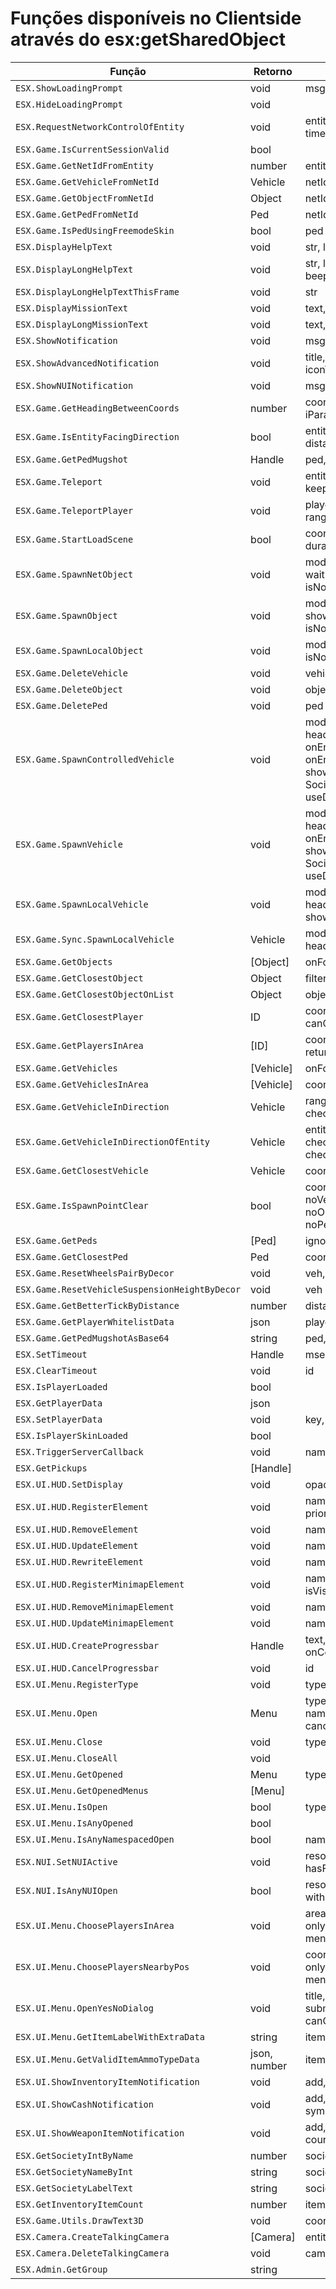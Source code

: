 # Funções disponíveis no Clientside através do **esx:getSharedObject**

| Função     | Retorno | Parâmetros                                     | Descrição                                     |
|------------|---------|------------------------------------------------|------------------------------------------------
| `ESX.ShowLoadingPrompt`    | void  | msg, type                        |
| `ESX.HideLoadingPrompt`    | void  |                                  |
| `ESX.RequestNetworkControlOfEntity`  | void  | entity, showHelp, timeoutDuration |
| `ESX.Game.IsCurrentSessionValid`      | bool     |              |
| `ESX.Game.GetNetIdFromEntity`   | number    | entity          |
| `ESX.Game.GetVehicleFromNetId`   | Vehicle    | netId                        |
| `ESX.Game.GetObjectFromNetId`   | Object    | netId                        |
| `ESX.Game.GetPedFromNetId`   | Ped    | netId                        |
| `ESX.Game.IsPedUsingFreemodeSkin`   | bool    | ped                        |
| `ESX.DisplayHelpText`   | void    | str, loop, duration                        |
| `ESX.DisplayLongHelpText`   | void    | str, loop, duration, beep, canBeQueued                        |
| `ESX.DisplayLongHelpTextThisFrame`   | void    | str                        |
| `ESX.DisplayMissionText`   | void    | text, time, drawNow                        |
| `ESX.DisplayLongMissionText`   | void    | text, time, drawNow                        |
| `ESX.ShowNotification`   | void    | msg, data                        |
| `ESX.ShowAdvancedNotification`   | void    | title, subject, msg, icon, iconType, data                        |
| `ESX.ShowNUINotification`   | void    | msg, data                        |
| `ESX.Game.GetHeadingBetweenCoords`   | number    | coordA, coordB, iParam6                        |
| `ESX.Game.IsEntityFacingDirection`   | bool    | entity, heading, distanceAmount                        |
| `ESX.Game.GetPedMugshot`   | Handle    | ped, useTransparentBg                        |
| `ESX.Game.Teleport`   | void    | entity, coords, cb, keepPedVeh                        |
| `ESX.Game.TeleportPlayer`   | void    | playerPed, coords, range, cb, keepPedVeh                        |
| `ESX.Game.StartLoadScene`   | bool    | coords, range, cb, duration, useFocusArea                        |
| `ESX.Game.SpawnNetObject`   | void    | model, coords, cb, waitForNetwork, isNotDynamic                        |
| `ESX.Game.SpawnObject`   | void    | model, coords, cb, showPrompt, isNotDynamic                        |
| `ESX.Game.SpawnLocalObject`   | void    | model, coords, cb, isNotDynamic                        |
| `ESX.Game.DeleteVehicle`   | void    | vehicle                        |
| `ESX.Game.DeleteObject`   | void    | object                        |
| `ESX.Game.DeletePed`   | void    | ped                        |
| `ESX.Game.SpawnControlledVehicle`   | void    | modelName, coords, heading, onEntityReadyCb, onEntityLostCb, showPrompt, SocietyName, useDistController                        |
| `ESX.Game.SpawnVehicle`   | void    | modelName, coords, heading, onEntityReadyCb, showPrompt, SocietyName, useDistController                        |
| `ESX.Game.SpawnLocalVehicle`   | void    | modelName, coords, heading, cb, showPrompt                        |
| `ESX.Game.Sync.SpawnLocalVehicle`   | Vehicle    | modelName, coords, heading, showPrompt                        |
| `ESX.Game.GetObjects`   | [Object]    | onFoundFunc                        |
| `ESX.Game.GetClosestObject`   | Object    | filter, coords                        |
| `ESX.Game.GetClosestObjectOnList`   | Object    | objects, filter, coords                        |
| `ESX.Game.GetClosestPlayer`   | ID    | coords, canGetLocalPlayerPed                        |
| `ESX.Game.GetPlayersInArea`   | [ID]    | coords, area, returnServerIds                        |
| `ESX.Game.GetVehicles`   | [Vehicle]    | onFoundFunc                        |
| `ESX.Game.GetVehiclesInArea`   | [Vehicle]    | coords, area                        |
| `ESX.Game.GetVehicleInDirection`   | Vehicle    | range, checkMapHit, checkObjectHit                        |
| `ESX.Game.GetVehicleInDirectionOfEntity`   | Vehicle    | entity, range, zOffset, checkMapHit, checkObjectHit                        |
| `ESX.Game.GetClosestVehicle`   | Vehicle    | coords                        |
| `ESX.Game.IsSpawnPointClear`   | bool    | coords, radius, noVehsCheck, noObjsCheck, noPedsCheck                        |
| `ESX.Game.GetPeds`   | [Ped]    | ignoreList                        |
| `ESX.Game.GetClosestPed`   | Ped    | coords, ignoreList                        |
| `ESX.Game.ResetWheelsPairByDecor`   | void    | veh, type, pairId                        |
| `ESX.Game.ResetVehicleSuspensionHeightByDecor`   | void    | veh                        |
| `ESX.Game.GetBetterTickByDistance`   | number    | distance                        |
| `ESX.Game.GetPlayerWhitelistData`   | json    | playerServerId                        |
| `ESX.Game.GetPedMugshotAsBase64`   | string    | ped, useTransparentBg                        |
| `ESX.SetTimeout`   | Handle    | msec, cb                        |
| `ESX.ClearTimeout`   | void    | id                        |
| `ESX.IsPlayerLoaded`   | bool    |                         |
| `ESX.GetPlayerData`   | json    |                         |
| `ESX.SetPlayerData`   | void    | key, val                        |
| `ESX.IsPlayerSkinLoaded`   | bool    |                         |
| `ESX.TriggerServerCallback`   | void    | name, cb, ...                        |
| `ESX.GetPickups`   | [Handle]    |                         |
| `ESX.UI.HUD.SetDisplay`   | void    | opacity                        |
| `ESX.UI.HUD.RegisterElement`   | void    | name, label, index, priority, html, data                        |
| `ESX.UI.HUD.RemoveElement`   | void    | name                        |
| `ESX.UI.HUD.UpdateElement`   | void    | name, data                        |
| `ESX.UI.HUD.RewriteElement`   | void    | name, html, data                        |
| `ESX.UI.HUD.RegisterMinimapElement`   | void    | name, index, priority, isVisible, data                        |
| `ESX.UI.HUD.RemoveMinimapElement`   | void    | name                        |
| `ESX.UI.HUD.UpdateMinimapElement`   | void    | name, isVisible, data                        |
| `ESX.UI.HUD.CreateProgressbar`   | Handle    | text, duration, color, onCompletionCb                        |
| `ESX.UI.HUD.CancelProgressbar`   | void    | id                        |
| `ESX.UI.Menu.RegisterType`   | void    | type, open, close                        |
| `ESX.UI.Menu.Open`   | Menu    | type, namespace, name, data, submit, cancel, change, close                        |
| `ESX.UI.Menu.Close`   | void    | type, namespace, name                        |
| `ESX.UI.Menu.CloseAll`   | void    |                         |
| `ESX.UI.Menu.GetOpened`   | Menu    | type, namespace, name                        |
| `ESX.UI.Menu.GetOpenedMenus`   | [Menu]    |                         |
| `ESX.UI.Menu.IsOpen`   | bool    | type, namespace, name                        |
| `ESX.UI.Menu.IsAnyOpened`   | bool    |                         |
| `ESX.UI.Menu.IsAnyNamespacedOpen`   | bool    | namespace                        |
| `ESX.NUI.SetNUIActive`   | void    | resourceName, hasFocus, hasCursor                        |
| `ESX.NUI.IsAnyNUIOpen`   | bool    | resourceNameToAvoid, withCursorOnly                        |
| `ESX.UI.Menu.ChoosePlayersInArea`   | void    | areaRange, cb, onlyReacheablePlayers, menuTitle                        |
| `ESX.UI.Menu.ChoosePlayersNearbyPos`   | void    | coords, areaRange, cb, onlyReacheablePlayers, menuTitle                        |
| `ESX.UI.Menu.OpenYesNoDialog`   | void    | title, question, submitCb, denyCb, canGoOverNUIs                        |
| `ESX.UI.Menu.GetItemLabelWithExtraData`   | string    | itemData                        |
| `ESX.UI.Menu.GetValidItemAmmoTypeData`   | json, number    | itemData                        |
| `ESX.UI.ShowInventoryItemNotification`   | void    | add, itemData, count                        |
| `ESX.UI.ShowCashNotification`   | void    | add, accountData, symbol, money                        |
| `ESX.UI.ShowWeaponItemNotification`   | void    | add, weaponData, count                        |
| `ESX.GetSocietyIntByName`   | number    | society                        |
| `ESX.GetSocietyNameByInt`   | string    | societyId                        |
| `ESX.GetSocietyLabelText`   | string    | societyInt                        |
| `ESX.GetInventoryItemCount`   | number    | itemName                        |
| `ESX.Game.Utils.DrawText3D`   | void    | coords, text, size                        |
| `ESX.Camera.CreateTalkingCamera`   | [Camera]    | entity, camHeightOffset                        |
| `ESX.Camera.DeleteTalkingCamera`   | void    | cam                        |
| `ESX.Admin.GetGroup`   | string    |                         |